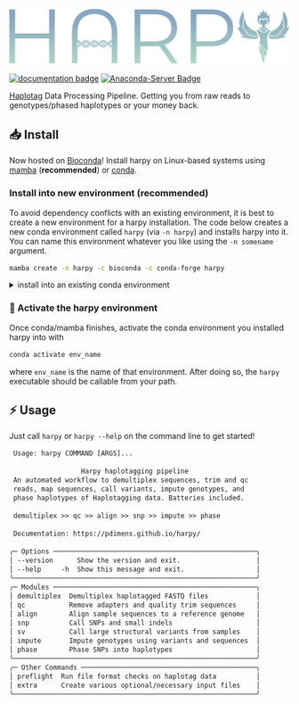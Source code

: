 [![logo](https://github.com/pdimens/harpy/blob/docs/static/logo.png?raw=true)](https://pdimens.github.io/harpy)

[![documentation badge](https://img.shields.io/badge/read%20the-documentation-fbab3a?style=for-the-badge&logo=Read%20The%20Docs)](https://pdimens.github.io/harpy) 
[![Anaconda-Server Badge](https://img.shields.io/conda/dn/bioconda/harpy.svg?style=for-the-badge)](https://anaconda.org/bioconda/harpy)

[Haplotag](https://doi.org/10.1073/pnas.2015005118) Data Processing Pipeline. Getting you from raw reads to genotypes/phased haplotypes or your money back.


## 📥 Install 
Now hosted on [Bioconda](https://anaconda.org/bioconda/harpy)! Install harpy on Linux-based systems using [mamba](https://mamba.readthedocs.io/en/latest/micromamba-installation.html#umamba-install) (**recommended**) or [conda](https://mamba.readthedocs.io/en/latest/installation.html).

### Install into new environment (recommended)
To avoid dependency conflicts with an existing environment, it is best to create a new environment for a harpy installation. The code below creates a new conda environment called `harpy` (via `-n harpy`) and installs harpy into it. You can name this environment whatever you like using the `-n somename` argument. 
```bash
mamba create -n harpy -c bioconda -c conda-forge harpy
```

<details>
  <summary>install into an existing conda environment</summary>
 
### Install into existing environment
If you wish to install harpy and its dependencies into an existing environment, activate that environment (`conda activate env_name`) and execute this installation code:
```bash
mamba install -c bioconda -c conda-forge harpy
```
</details>

### 🌟 Activate the harpy environment
Once conda/mamba finishes, activate the conda environment you installed harpy into with
```bash
conda activate env_name
```
where `env_name` is the name of that environment. After doing so, the `harpy` executable should be callable from your path.


## ⚡ Usage
Just call `harpy` or `harpy --help` on the command line to get started!

```                                                                 
 Usage: harpy COMMAND [ARGS]...                                
                                                               
                  Harpy haplotagging pipeline                  
 An automated workflow to demultiplex sequences, trim and qc   
 reads, map sequences, call variants, impute genotypes, and    
 phase haplotypes of Haplotagging data. Batteries included.    
                                                               
 demultiplex >> qc >> align >> snp >> impute >> phase          
                                                               
 Documentation: https://pdimens.github.io/harpy/               
                                                               
╭─ Options ───────────────────────────────────────────────────╮
│ --version      Show the version and exit.                   │
│ --help     -h  Show this message and exit.                  │
╰─────────────────────────────────────────────────────────────╯
╭─ Modules ───────────────────────────────────────────────────╮
│ demultiplex  Demultiplex haplotagged FASTQ files            │
│ qc           Remove adapters and quality trim sequences     │
│ align        Align sample sequences to a reference genome   │
│ snp          Call SNPs and small indels                     │
│ sv           Call large structural variants from samples    │
│ impute       Impute genotypes using variants and sequences  │
│ phase        Phase SNPs into haplotypes                     │
╰─────────────────────────────────────────────────────────────╯
╭─ Other Commands ────────────────────────────────────────────╮
│ preflight  Run file format checks on haplotag data          │
│ extra      Create various optional/necessary input files    │
╰─────────────────────────────────────────────────────────────╯
```